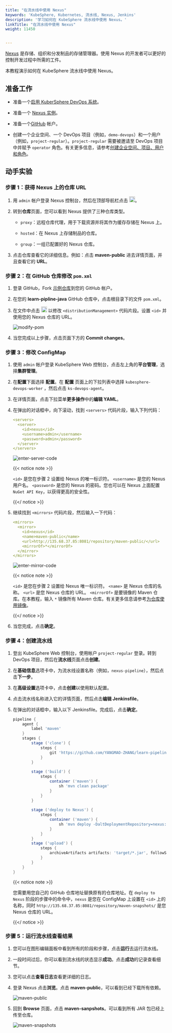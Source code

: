 ```yaml
---
title: "在流水线中使用 Nexus"
keywords: 'KubeSphere, Kubernetes, 流水线, Nexus, Jenkins'
description: '学习如何在 KubeSphere 流水线中使用 Nexus。'
linkTitle: "在流水线中使用 Nexus"
weight: 11450


---
```


[Nexus](https://www.sonatype.com/products/repository-oss) 是存储、组织和分发制品的存储管理器。使用 Nexus 的开发者可以更好的控制开发过程中所需的工件。

本教程演示如何在 KubeSphere 流水线中使用 Nexus。

## 准备工作

- 准备一个[启用 KuberSphere DevOps 系统](../../../../docs/pluggable-components/devops/)。

- 准备一个 [Nexus 实例](https://help.sonatype.com/repomanager3/installation)。

- 准备一个[GitHub](https://github.com/) 帐户。

- 创建一个企业空间、一个 DevOps 项目（例如，`demo-devops`）和一个用户（例如，`project-regular`）。`project-regular` 需要被邀请至 DevOps 项目中并赋予 `operator` 角色。有关更多信息，请参考[创建企业空间、项目、用户和角色](../../../quick-start/create-workspace-and-project/)。

## 动手实验

### 步骤 1：获得 Nexus 上的仓库 URL

1. 用 `admin` 帐户登录 Nexus 控制台，然后在顶部导航栏点击 <img src="/images/docs/v3.3/devops-user-guide/examples/use-nexus-in-pipeline/gear.png" height="18px" />。

2. 转到**仓库**页面，您可以看到 Nexus 提供了三种仓库类型。

   - `proxy`：远程仓库代理，用于下载资源并将其作为缓存存储在 Nexus 上。

   - `hosted`：在 Nexus 上存储制品的仓库。

   - `group`：一组已配置好的 Nexus 仓库。

3. 点击仓库查看它的详细信息。例如：点击 **maven-public** 进去详情页面，并且查看它的 **URL**。

### 步骤 2：在 GitHub 仓库修改 `pom.xml`

1. 登录 GitHub，Fork [示例仓库](https://github.com/devops-ws/learn-pipeline-java)到您的 GitHub 帐户。

2. 在您的 **learn-pipline-java** GitHub 仓库中，点击根目录下的文件 `pom.xml`。

3. 在文件中点击 <img src="/images/docs/v3.3/zh-cn/devops-user-guide/examples/use-nexus-in-pipeline/github-edit-icon.png" height="18px" /> 以修改 `<distributionManagement>` 代码片段。设置 `<id>` 并使用您的 Nexus 仓库的 URL。

   ![modify-pom](/images/docs/v3.3/zh-cn/devops-user-guide/examples/use-nexus-in-pipeline/modify-pom.png)

4. 当您完成以上步骤，点击页面下方的 **Commit changes**。

### 步骤 3：修改 ConfigMap

1. 使用 `admin` 帐户登录 KubeSphere Web 控制台，点击左上角的**平台管理**，选择**集群管理**。

2. 在**配置**下面选择 **配置**。在 **配置** 页面上的下拉列表中选择 `kubesphere-devops-worker` ，然后点击 `ks-devops-agent`。

3. 在详情页面，点击下拉菜单**更多操作**中的**编辑 YAML**。

4. 在弹出的对话框中，向下滚动，找到 `<servers>` 代码片段，输入下列代码：

   ```yaml
   <servers>
     <server>
       <id>nexus</id>
       <username>admin</username>
       <password>admin</password>
     </server>
   </servers>
   ```

   ![enter-server-code](/images/docs/v3.3/zh-cn/devops-user-guide/examples/use-nexus-in-pipeline/enter-server-code.png)

   {{< notice note >}}

   `<id>` 是您在步骤 2 设置给 Nexus 的唯一标识符。 `<username>` 是您的 Nexus 用户名。 `<password>` 是您的 Nexus 的密码。您也可以在 Nexus 上面配置  `NuGet API Key`，以获得更高的安全性。

   {{</ notice >}}

5. 继续找到 `<mirrors>` 代码片段，然后输入一下代码：

   ```yaml
   <mirrors>
     <mirror>
       <id>nexus</id>
       <name>maven-public</name>
       <url>http://135.68.37.85:8081/repository/maven-public/</url>
       <mirrorOf>*</mirrorOf>
     </mirror>
   </mirrors>
   ```

   ![enter-mirror-code](/images/docs/v3.3/zh-cn/devops-user-guide/examples/use-nexus-in-pipeline/enter-mirror-code.png)

   {{< notice note >}}

   `<id>` 是您在步骤 2 设置给 Nexus 唯一标识符。 `<name>` 是 Nexus 仓库的名称。 `<url>` 是您 Nexus 仓库的 URL。 `<mirrorOf>` 是要镜像的 Maven 仓库。在本教程，输入 `*` 镜像所有 Maven 仓库。有关更多信息请参考[为仓库使用镜像](http://maven.apache.org/guides/mini/guide-mirror-settings.html)。

   {{</ notice >}}

6. 当您完成，点击**确定**。

### 步骤 4：创建流水线

1. 登出 KubeSphere Web 控制台，使用帐户 `project-regular` 登录。转到 DevOps 项目，然后在**流水线**页面点击**创建**。

2. 在**基础信息**选项卡中，为流水线设置名称（例如，`nexus-pipeline`），然后点击**下一步**。

3. 在**高级设置**选项卡中，点击**创建**以使用默认配置。

4. 点击流水线名称进入它的详情页面，然后点击**编辑 Jenkinsfile**。

5. 在弹出的对话框中，输入以下 Jenkinsfile。完成后，点击**确定**。

   ```groovy
   pipeline {
       agent {
           label 'maven'
       }
       stages {
           stage ('clone') {
               steps {
                   git 'https://github.com/YANGMAO-ZHANG/learn-pipeline-java.git'
               }
           }
           
           stage ('build') {
               steps {
                   container ('maven') {
                       sh 'mvn clean package'
                   }
               }  
           }
           
           stage ('deploy to Nexus') {
               steps {
                   container ('maven') {
                       sh 'mvn deploy -DaltDeploymentRepository=nexus::default::http://135.68.37.85:8081/repository/maven-snapshots/'
                   }   
               }
           }
           stage ('upload') {
               steps {
                   archiveArtifacts artifacts: 'target/*.jar', followSymlinks: false
               }
           }
       }
   }
   ```
   {{< notice note >}}

   您需要用您自己的 GitHub 仓库地址替换原有的仓库地址。在 `deploy to Nexus` 阶段的步骤中的命令中，`nexus` 是您在 ConfigMap 上设置在 `<id>` 上的名称，同时 `http://135.68.37.85:8081/repository/maven-snapshots/` 是您 Nexus 仓库的 URL。

   {{</ notice >}}

### 步骤 5：运行流水线查看结果

1. 您可以在图形编辑面板中看到所有的阶段和步骤，点击**运行**去运行流水线。

2. 一段时间过后，你可以看到流水线的状态显示**成功**。点击**成功**的记录查看细节。 

3. 您可以点击**查看日志**查看更详细的日志。

4. 登录 Nexus 点击**浏览**。点击 **maven-public**，可以看到已经下载所有依赖。

   ![maven-public](/images/docs/v3.3/zh-cn/devops-user-guide/examples/use-nexus-in-pipeline/maven-public.png)

5. 回到 **Browse** 页面，点击 **maven-sanpshots**。可以看到所有 JAR 包已经上传至仓库。

   ![maven-snapshots](/images/docs/v3.3/zh-cn/devops-user-guide/examples/use-nexus-in-pipeline/maven-snapshots.png)



